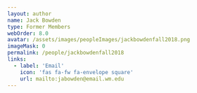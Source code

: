```yaml
---
layout: author
name: Jack Bowden
type: Former Members
webOrder: 8.0
avatar: /assets/images/peopleImages/jackbowdenfall2018.png
imageMask: 0
permalink: /people/jackbowdenfall2018
links:
  - label: 'Email'
    icon: 'fas fa-fw fa-envelope square'
    url: mailto:jabowden@email.wm.edu
---
```

